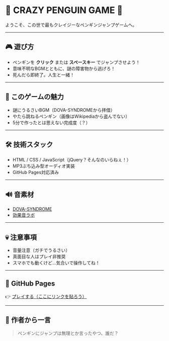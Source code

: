 # 🐧 CRAZY PENGUIN GAME 🐧

ようこそ、この世で最もクレイジーなペンギンジャンプゲームへ。

---

## 🎮 遊び方

- ペンギンを **クリック** または **スペースキー** でジャンプさせよう！
- 意味不明なBGMとともに、謎の障害物から逃げろ！
- 死んだら即終了。人生と一緒！

---

## 🧠 このゲームの魅力

- 謎にうるさいBGM（DOVA-SYNDROMEから拝借）
- やたら跳ねるペンギン（画像はWikipediaから盗んでない）
- 5分で作ったとは思えない完成度（？）

---

## 🛠 技術スタック

- HTML / CSS / JavaScript（jQuery？そんなのいらねぇ！）
- MP3ぶち込み型オーディオ実装
- GitHub Pages対応済み

---

## 🔊 音素材

- [DOVA-SYNDROME](https://dova-s.jp/)
- [効果音ラボ](https://soundeffect-lab.info/)

---

## 💀 注意事項

- 音量注意（ガチでうるさい）
- 真面目な人はプレイ非推奨
- スマホでも動くけど…気合いで操作してね！

---

## 🔗 GitHub Pages

👉 [プレイする（ここにリンクを貼ろう）](https://あなたのユーザー名.github.io/crazy-penguin/)

---

## 🧊 作者から一言

> ペンギンにジャンプは無理とか言ったやつ、誰だ？
